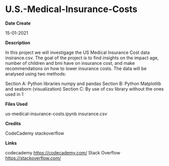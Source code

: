 # U.S.-Medical-Insurance-Costs

**Date Create**

15-01-2021

**Description**

In this project we will investigage the US Medical Insurance Cost data insirance.csv. The goal of the project is to find insights on the impact age, number of children and bmi have on insurance cost, and make recommendations on how to lower insurance costs. The data will be analysed using two methods:

Section A: Python libraries numpy and pandas
Section B: Python Matplotlib and seaborn (visualization)
Section C: By use of csv library without the ones used in 1

**Files Used**

us-medical-insurance-costs.ipynb
insurance.csv

**Credits**

CodeCademy
stackoverflow

**Links**

codecademy https://codecademy.com/
Stack Overflow https://stackoverflow.com/

